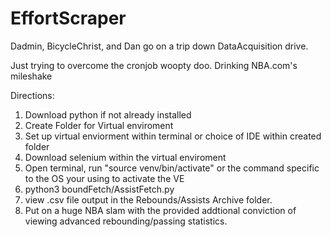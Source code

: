 # EffortScraper
Dadmin, BicycleChrist, and Dan go on a trip down DataAcquisition drive. 

Just trying to overcome the cronjob woopty doo. Drinking NBA.com's mileshake


Directions:

1. Download python if not already installed
2. Create Folder for Virtual enviroment 
3. Set up virtual enviorment within terminal or choice of IDE within created folder
4. Download selenium within the virtual enviroment 
5. Open terminal, run "source venv/bin/activate" or the command specific to the OS your using to activate the VE
6. python3 boundFetch/AssistFetch.py
7. view .csv file output in the Rebounds/Assists Archive folder.
8. Put on a huge NBA slam with the provided addtional conviction of viewing advanced rebounding/passing statistics. 
